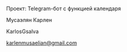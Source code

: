 Проект: Telegram-бот с функцией календаря

Мусаэлян Карлен

KarlosGsalva

karlenmusaelian@gmail.com

